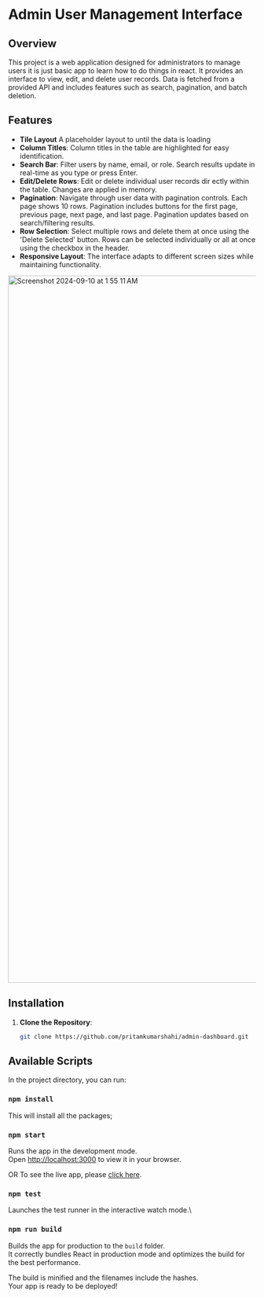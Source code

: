 # Admin User Management Interface

## Overview

This project is a web application designed for administrators to manage users it is just basic app to learn how to do things in react. It provides an interface to view, edit, and delete user records. Data is fetched from a provided API and includes features such as search, pagination, and batch deletion.

## Features
- **Tile Layout** A placeholder layout to until the data is loading
- **Column Titles**: Column titles in the table are highlighted for easy identification.
- **Search Bar**: Filter users by name, email, or role. Search results update in real-time as you type or press Enter.
- **Edit/Delete Rows**: Edit or delete individual user records dir
ectly within the table. Changes are applied in memory.
- **Pagination**: Navigate through user data with pagination controls. Each page shows 10 rows. Pagination includes buttons for the first page, previous page, next page, and last page. Pagination updates based on search/filtering results.
- **Row Selection**: Select multiple rows and delete them at once using the 'Delete Selected' button. Rows can be selected individually or all at once using the checkbox in the header.
- **Responsive Layout**: The interface adapts to different screen sizes while maintaining functionality.

<img width="1440" alt="Screenshot 2024-09-10 at 1 55 11 AM" src="https://github.com/user-attachments/assets/74c0999f-bd94-4b40-a290-9d55dc9cfa34">

## Installation

1. **Clone the Repository**:
   ```bash
   git clone https://github.com/pritamkumarshahi/admin-dashboard.git


## Available Scripts
In the project directory, you can run:
### `npm install`
This will install all the packages;

### `npm start`

Runs the app in the development mode.\
Open [http://localhost:3000](http://localhost:3000) to view it in your browser.

OR To see the live app, please [click here](https://pritamkumarshahi.github.io/admin-dashboard).

### `npm test`

Launches the test runner in the interactive watch mode.\

### `npm run build`

Builds the app for production to the `build` folder.\
It correctly bundles React in production mode and optimizes the build for the best performance.

The build is minified and the filenames include the hashes.\
Your app is ready to be deployed!

